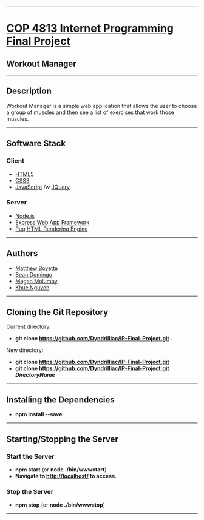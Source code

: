 *******************************************************************

# [COP 4813 Internet Programming Final Project](https://github.com/Dyndrilliac/IP-Final-Project)
## Workout Manager

*******************************************************************

## Description

Workout Manager is a simple web application that allows the user to choose a group of muscles and then see a list of exercises that work those muscles.

*******************************************************************

## Software Stack

### Client

* [HTML5](https://en.wikipedia.org/wiki/HTML5)
* [CSS3](https://en.wikipedia.org/wiki/Cascading_Style_Sheets)
* [JavaScript](https://en.wikipedia.org/wiki/JavaScript) /w [JQuery](https://jquery.com/)

### Server

* [Node.js](https://nodejs.org/en/)
* [Express Web App Framework](https://expressjs.com/)
* [Pug HTML Rendering Engine](https://pugjs.org/api/getting-started.html)

*******************************************************************

## Authors

* [Matthew Boyette](https://github.com/dyndrilliac)
* [Sean Domingo](#)
* [Megan Molumby](https://github.com/meganmolumby)
* [Khue Nguyen](https://github.com/KhueNguyen10)

*******************************************************************

## Cloning the Git Repository

Current directory:

* **git clone https://github.com/Dyndrilliac/IP-Final-Project.git .**

New directory:

* **git clone https://github.com/Dyndrilliac/IP-Final-Project.git**
* **git clone https://github.com/Dyndrilliac/IP-Final-Project.git _DirectoryName_**

*******************************************************************

## Installing the Dependencies

* **npm install --save**

*******************************************************************

## Starting/Stopping the Server

### Start the Server

* **npm start** (or **node ./bin/wwwstart**)
* **Navigate to [http://localhost/](http://localhost/) to access.**

### Stop the Server

* **npm stop** (or **node ./bin/wwwstop**)

*******************************************************************
